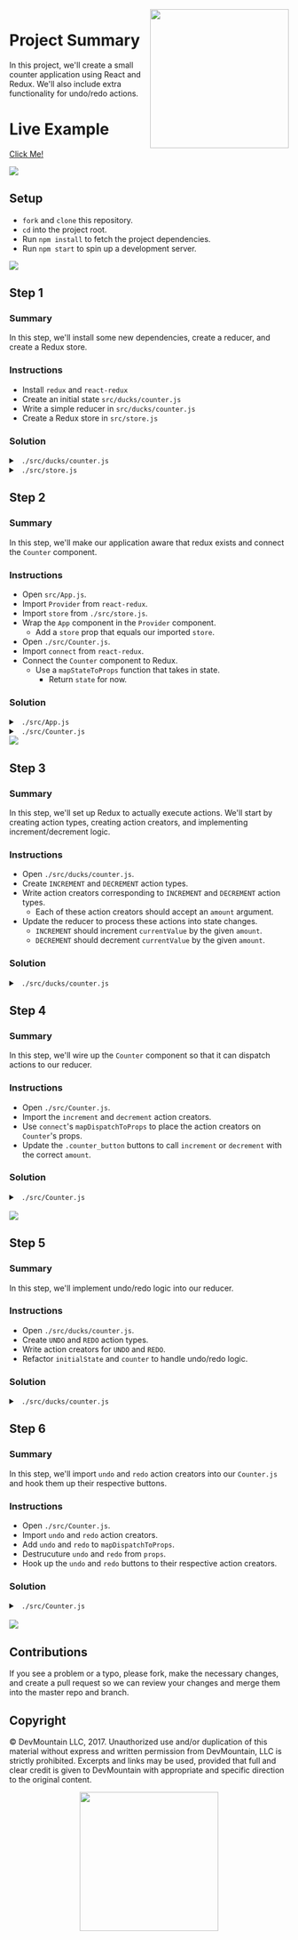 <img src="https://s3.amazonaws.com/devmountain/readme-logo.png" width="250" align="right">

# Project Summary

In this project, we'll create a small counter application using React and Redux. We'll also include extra functionality for undo/redo actions.

# Live Example

<a href="https://devmountain.github.io/react-5-mini/">Click Me!</a>

<img src="https://github.com/DevMountain/react-5-mini/blob/solution/readme-assets/5.png" />

## Setup

* `fork` and `clone` this repository.
* `cd` into the project root.
* Run `npm install` to fetch the project dependencies.
* Run `npm start` to spin up a development server.

<img src="https://github.com/DevMountain/react-5-mini/blob/solution/readme-assets/1.png" />

## Step 1

### Summary

In this step, we'll install some new dependencies, create a reducer, and create a Redux store.

### Instructions

* Install `redux` and `react-redux`
* Create an initial state `src/ducks/counter.js`
* Write a simple reducer in `src/ducks/counter.js`
* Create a Redux store in `src/store.js`

### Solution

<details>

<summary> <code> ./src/ducks/counter.js </code> </summary>

```js
const initialState = { currentValue: 0 };

export default function counter( state = initialState, action ) {
	return state;
}
```

</details>

<details>

<summary> <code> ./src/store.js </code> </summary>

```js
import { createStore } from "redux";

import counter from "./ducks/counter";

export default createStore(counter);
```

</details>

## Step 2

### Summary

In this step, we'll make our application aware that redux exists and connect the `Counter` component.

### Instructions

* Open `src/App.js`.
* Import `Provider` from `react-redux`.
* Import `store` from `./src/store.js`.
* Wrap the `App` component in the `Provider` component.
  * Add a `store` prop that equals our imported `store`.
* Open `./src/Counter.js`.
* Import `connect` from `react-redux`.
* Connect the `Counter` component to Redux.
  * Use a `mapStateToProps` function that takes in state.
    * Return `state` for now.

### Solution

<details>

<summary> <code> ./src/App.js </code> </summary>

```js
import React, { Component } from "react";
import { Provider } from "react-redux";

import store from "./store";
import "./App.css";

import Counter from "./Counter";

class App extends Component {
  render() {
    return (
      <Provider store={store}>
        <Counter />
      </Provider>
    );
  }
}

export default App;
```

</details>

<details>

<summary> <code> ./src/Counter.js </code> </summary>

```js
import React, { Component } from "react";
import { connect } from "react-redux";

class Counter extends Component {
  render() {
    return (
      /* lots of jsx */
    );
  }
}

const mapStateToProps = state => state;

export default connect(mapStateToProps)(Counter);
```

</details>

<img src="https://github.com/DevMountain/react-5-mini/blob/solution/readme-assets/2.png" />

## Step 3

### Summary

In this step, we'll set up Redux to actually execute actions. We'll start by creating action types, creating action creators, and implementing increment/decrement logic.

### Instructions

* Open `./src/ducks/counter.js`.
* Create `INCREMENT` and `DECREMENT` action types.
* Write action creators corresponding to `INCREMENT` and `DECREMENT` action types.
  * Each of these action creators should accept an `amount` argument.
* Update the reducer to process these actions into state changes.
  * `INCREMENT` should increment `currentValue` by the given `amount`.
  * `DECREMENT` should decrement `currentValue` by the given `amount`.

### Solution

<details>

<summary> <code> ./src/ducks/counter.js </code> </summary>

```js
const initialState = { currentValue: 0 };

const INCREMENT = "INCREMENT";
const DECREMENT = "DECREMENT";

export default function counter(state = initialState, action) {
  switch (action.type) {
    case INCREMENT:
      return { currentValue: state.currentValue + action.amount };
    case DECREMENT:
      return { currentValue: state.currentValue - action.amount };
    default:
      return state;
  }
}

export function increment(amount) {
  return { amount, type: INCREMENT };
}

export function decrement(amount) {
  return { amount, type: DECREMENT };
}
```

</details>

## Step 4

### Summary

In this step, we'll wire up the `Counter` component so that it can dispatch actions to our reducer.

### Instructions

* Open `./src/Counter.js`.
* Import the `increment` and `decrement` action creators.
* Use `connect`'s `mapDispatchToProps` to place the action creators on `Counter`'s props.
* Update the `.counter_button` buttons to call `increment` or `decrement` with the correct `amount`.

### Solution

<details>

<summary> <code> ./src/Counter.js </code> </summary>

```js
import React, { Component } from "react";
import { connect } from "react-redux";

import { decrement, increment } from "./ducks/counter";

class Counter extends Component {
  render() {
    const { currentValue, decrement, increment } = this.props;

    return (
      <div className="app">
        <section className="counter">
          <h1 className="counter__current-value">{currentValue}</h1>
          <div className="counter__button-wrapper">
            <button
              className="counter__button"
              onClick={() => increment(1)}
            >
              +1
            </button>
            <button
              className="counter__button"
              onClick={() => increment(5)}
            >
              +5
            </button>
            <button
              className="counter__button"
              onClick={() => decrement(1)}
            >
              -1
            </button>
            <button
              className="counter__button"
              onClick={() => decrement(5)}
            >
              -5
            </button>
            <br />
            <button
              className="counter__button"
              disabled={true}
              onClick={() => null}
            >
              Undo
            </button>
            <button
              className="counter__button"
              disabled={true}
              onClick={() => null}
            >
              Redo
            </button>
          </div>
        </section>
        <section className="state">
          <pre>
            {JSON.stringify(this.props, null, 2)}
          </pre>
        </section>
      </div>
    );
  }
}

const mapStateToProps = state => state;

export default connect(mapStateToProps, { decrement, increment })(Counter);
```

</details>

<br />

<img src="https://github.com/DevMountain/react-5-mini/blob/solution/readme-assets/3g.gif" />

## Step 5

### Summary

In this step, we'll implement undo/redo logic into our reducer.

### Instructions

* Open `./src/ducks/counter.js`.
* Create `UNDO` and `REDO` action types.
* Write action creators for `UNDO` and `REDO`.
* Refactor `initialState` and `counter` to handle undo/redo logic.

### Solution

<details>

<summary> <code> ./src/ducks/counter.js </code> </summary>

```js
const initialState = {
  currentValue: 0,
  futureValues: [],
  previousValues: []
};

const INCREMENT = "INCREMENT";
const DECREMENT = "DECREMENT";
const UNDO = "UNDO";
const REDO = "REDO";

export default function counter(state = initialState, action) {
  switch (action.type) {
    case INCREMENT:
      return {
        currentValue: state.currentValue + action.amount,
        futureValues: [],
        previousValues: [state.currentValue, ...state.previousValues]
      };
    case DECREMENT:
      return {
        currentValue: state.currentValue - action.amount,
        futureValues: [],
        previousValues: [state.currentValue, ...state.previousValues]
      };
    case UNDO:
      return {
        currentValue: state.previousValues[0],
        futureValues: [state.currentValue, ...state.futureValues],
        previousValues: state.previousValues.slice(1)
      };
    case REDO:
      return {
        currentValue: state.futureValues[0],
        futureValues: state.futureValues.slice(1),
        previousValues: [state.currentValue, ...state.previousValues]
      };
    default:
      return state;
  }
}

export function increment( amount ) {
  return { amount, type: INCREMENT };
}

export function decrement( amount ) {
  return { amount, type: DECREMENT };
}

export function undo() {
  return { type: UNDO };
}

export function redo() {
  return { type: REDO };
}
```

</details>

## Step 6

### Summary

In this step, we'll import `undo` and `redo` action creators into our `Counter.js` and hook them up their respective buttons.

### Instructions

* Open `./src/Counter.js`.
* Import `undo` and `redo` action creators.
* Add `undo` and `redo` to `mapDispatchToProps`.
* Destrucuture `undo` and `redo` from `props`.
* Hook up the `undo` and `redo` buttons to their respective action creators.

### Solution

<details>

<summary> <code> ./src/Counter.js </code> </summary>

```js
import React, { Component } from "react";
import { connect } from "react-redux";

import { decrement, increment, redo, undo } from "./ducks/counter";

class Counter extends Component {
  render() {
    const {
      currentValue,
      decrement,
      futureValues,
      increment,
      previousValues,
      redo,
      undo
    } = this.props;
    return (
      <div className="app">
        <section className="counter">
          <h1 className="counter__current-value">{currentValue}</h1>
          <div className="counter__button-wrapper">
            <button
              className="counter__button"
              onClick={() => increment(1)}
            >
              +1
            </button>
            <button
              className="counter__button"
              onClick={() => increment(5)}
            >
              +5
            </button>
            <button
              className="counter__button"
              onClick={() => decrement(1)}
            >
              -1
            </button>
            <button
              className="counter__button"
              onClick={() => decrement(5)}
            >
              -5
            </button>
            <br />
            <button
              className="counter__button"
              disabled={previousValues.length === 0}
              onClick={undo}
            >
              Undo
            </button>
            <button
              className="counter__button"
              disabled={futureValues.length === 0}
              onClick={redo}
            >
              Redo
            </button>
          </div>
        </section>
        <section className="state">
          <pre>
            {JSON.stringify(this.props, null, 2)}
          </pre>
        </section>
      </div>
    );
  }
}

const mapStateToProps = state => state;

export default connect(mapStateToProps, { decrement, increment, redo, undo })(Counter);
```

</details>

<br />

<img src="https://github.com/DevMountain/react-5-mini/blob/solution/readme-assets/4g.gif" />

## Contributions

If you see a problem or a typo, please fork, make the necessary changes, and create a pull request so we can review your changes and merge them into the master repo and branch.

## Copyright

© DevMountain LLC, 2017. Unauthorized use and/or duplication of this material without express and written permission from DevMountain, LLC is strictly prohibited. Excerpts and links may be used, provided that full and clear credit is given to DevMountain with appropriate and specific direction to the original content.

<p align="center">
<img src="https://s3.amazonaws.com/devmountain/readme-logo.png" width="250">
</p>
